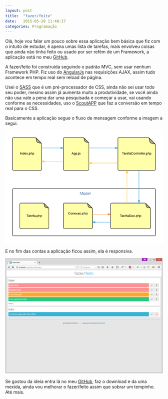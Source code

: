 ```yaml
---
layout: post
title:  "fazer/feito"
date:   2015-05-20 11:48:17
categories: Programação
---
```


Olá, hoje vou falar um pouco sobre essa aplicação bem básica que fiz com o intuito de estudar, é apena umas lista de tarefas, mais envolveu coisas que ainda não tinha feito ou usado por ser refém de um Framework, a aplicação está no meu <a href="https://github.com/jeremiaspereira/fazer-feito" target="_blank">GitHub</a>.

A fazer/feito foi construída seguindo o padrão MVC, sem usar nenhum Framework PHP. Fiz uso do <a href="https://angularjs.org/" target="_blank">AngularJs</a> nas requisições AJAX, assim tudo acontece em tempo real sem reload de página.

Usei o <a href="http://sass-lang.com/" target="_blank">SASS</a> que é um pré-processador de CSS, ainda não sei usar todo seu poder, mesmo assim já aumenta muito a produtividade, se você ainda não usa vale a pena dar uma pesquisada e começar a usar, vai usando conforme as necessidades, uso o <a href="http://mhs.github.io/scout-app/" target="_blank">ScoutAPP</a> que faz a conversão em tempo real para o CSS.

Basicamente a aplicação segue o fluxo de mensagem conforme a imagem a segui.

<img src="/img-posts/fazer-feito/img-1.png" alt="fazer-feito"  class="img-center img-responsive" />

E no fim das contas a aplicação ficou assim, ela é responsiva.

<img src="/img-posts/fazer-feito/img-2.png" alt="fazer-feito"  class="img-center img-responsive" />

Se gostou da ideia entra lá no meu <a href="https://github.com/jeremiaspereira/fazer-feito" target="_blank">GitHub</a>, faz o download e da uma mexida, ainda vou melhorar o fazer/feito assim que sobrar um tempinho. Até mais.
